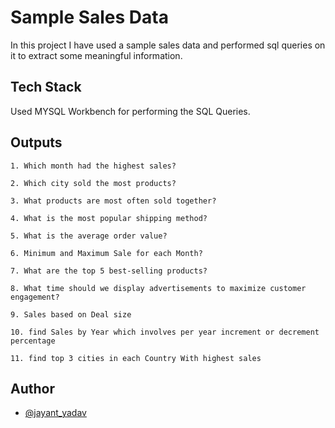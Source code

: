 
# Sample Sales Data

In this project I have used a sample sales data and performed sql queries on it to extract some meaningful information. 

## Tech Stack

Used MYSQL Workbench for performing the SQL Queries.


## Outputs



    1. Which month had the highest sales?

    2. Which city sold the most products?

    3. What products are most often sold together?

    4. What is the most popular shipping method?

    5. What is the average order value?

    6. Minimum and Maximum Sale for each Month?

    7. What are the top 5 best-selling products?

    8. What time should we display advertisements to maximize customer engagement?

    9. Sales based on Deal size

    10. find Sales by Year which involves per year increment or decrement percentage

    11. find top 3 cities in each Country With highest sales

    


## Author

- [@jayant_yadav](https://www.github.com/jayantjy9)


